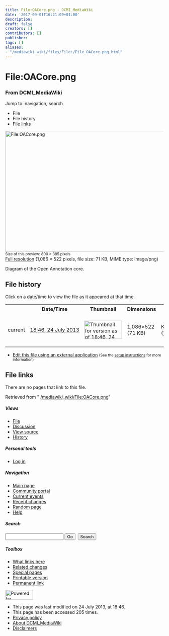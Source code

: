 ```yaml
---
title: File:OACore.png - DCMI_MediaWiki
date: '2017-09-01T16:21:09+01:00'
description: 
draft: false
creators: []
contributors: []
publisher: 
tags: []
aliases:
- "/mediawiki_wiki/files/File:/File_OACore.png.html"
---
```


<a id="top"></a>
# File:OACore.png

### From DCMI\_MediaWiki

Jump to: navigation, search
<!-- start content -->
- File
- File history
- File links

 [<img alt="File:OACore.png" src="/images/2/29/OACore.png" width="800" height="385">](/mediawiki_wiki/files/OACore.png)  
<small>Size of this preview: 800 × 385 pixels</small>  
 [Full resolution](/images/2/29/OACore.png)‎ (1,086 × 522 pixels, file size: 71 KB, MIME type: image/png)

Diagram of the Open Annotation core.

<!-- 
NewPP limit report
Preprocessor node count: 1/1000000
Post-expand include size: 0/2097152 bytes
Template argument size: 0/2097152 bytes
Expensive parser function count: 0/100
-->
## File history

Click on a date/time to view the file as it appeared at that time.

<table class="wikitable filehistory">
  <tr>
    <td></td>
    <th>Date/Time</th>
    <th>Thumbnail</th>
    <th>Dimensions</th>
    <th>User</th>
    <th>Comment</th>
  </tr>
  <tr>
    <td>current</td>
    <td class="filehistory-selected" style="white-space: nowrap;"><a href="/mediawiki_wiki/files/OACore.png">18:46, 24 July 2013</a></td>
    <td><a href="/images/2/29/OACore.png"><img alt="Thumbnail for version as of 18:46, 24 July 2013" src="/images/2/29/OACore.png" width="120" height="58"></a></td>
    <td>1,086×522 <span style="white-space: nowrap;">(71 KB)</span>
    </td>
    <td>
      <a href="/index.php/User:KarenCoyle" title="User:KarenCoyle" class="mw-userlink">KarenCoyle</a> <span style="white-space: nowrap;"> <span class="mw-usertoollinks">(<a href="/index.php/User_talk:KarenCoyle" title="User talk:KarenCoyle">Talk</a> | <a href="/index.php/Special:Contributions/KarenCoyle" title="Special:Contributions/KarenCoyle">contribs</a>)</span></span>
    </td>
    <td> <span class="comment">(Diagram of the Open Annotation core.)</span>
    </td>
  </tr>
</table>

  

- [Edit this file using an external application](/index.php?title=File:OACore.png&action=edit&externaledit=true&mode=file "File:OACore.png") <small>(See the <a href="http://www.mediawiki.org/wiki/Manual:External_editors" class="external text" rel="nofollow">setup instructions</a> for more information)</small>

## File links

There are no pages that link to this file.

Retrieved from " [/mediawiki_wiki/File:OACore.png](/mediawiki_wiki/files/File:/File:OACore.png.html)"

<!-- end content -->

##### Views

- [File](/mediawiki_wiki/files/File:/File:OACore.png.html)
- [Discussion](/index.php?title=File_talk:OACore.png&action=edit&redlink=1 "Discussion about the content page [t]")
- [View source](/index.php?title=File:OACore.png&action=edit "This page is protected.
You can view its source [e]")
- [History](/index.php?title=File:OACore.png&action=history "Past revisions of this page [h]")

##### Personal tools

- [Log in](/index.php?title=Special:UserLogin&returnto=File:OACore.png "You are encouraged to log in; however, it is not mandatory [o]")

<script type="text/javascript"> if (window.isMSIE55) fixalpha(); </script>

##### Navigation

- [Main page](/index.php/Main_Page "Visit the main page [z]")
- [Community portal](/index.php/DCMI_MediaWiki:Community_portal "About the project, what you can do, where to find things")
- [Current events](/index.php/DCMI_MediaWiki:Current_events "Find background information on current events")
- [Recent changes](/index.php/Special:RecentChanges "The list of recent changes in the wiki [r]")
- [Random page](/index.php/Special:Random "Load a random page [x]")
- [Help](/index.php/Help:Contents "The place to find out")

##### <label for="searchInput">Search</label>

<form action="/index.php" id="searchform">
				<input type="hidden" name="title" value="Special:Search">
				<input id="searchInput" title="Search DCMI_MediaWiki" accesskey="f" type="search" name="search">
				<input type="submit" name="go" class="searchButton" id="searchGoButton" value="Go" title="Go to a page with this exact name if exists"> 
				<input type="submit" name="fulltext" class="searchButton" id="mw-searchButton" value="Search" title="Search the pages for this text">
			</form>

##### Toolbox

- [What links here](/index.php/Special:WhatLinksHere/File:OACore.png "List of all wiki pages that link here [j]")
- [Related changes](/index.php/Special:RecentChangesLinked/File:OACore.png "Recent changes in pages linked from this page [k]")
- [Special pages](/index.php/Special:SpecialPages "List of all special pages [q]")
- [Printable version](/index.php?title=File:OACore.png&printable=yes "Printable version of this page [p]")
- [Permanent link](/index.php?title=File:OACore.png&oldid=5036 "Permanent link to this revision of the page")

<!-- end of the left (by default at least) column -->

 [<img src="/skins/common/images/poweredby_mediawiki_88x31.png" height="31" width="88" alt="Powered by MediaWiki">](http://www.mediawiki.org/)

- This page was last modified on 24 July 2013, at 18:46.
- This page has been accessed 205 times.
- [Privacy policy](/index.php/DCMI_MediaWiki:Privacy_policy "DCMI MediaWiki:Privacy policy")
- [About DCMI\_MediaWiki](/index.php/DCMI_MediaWiki:About "DCMI MediaWiki:About")
- [Disclaimers](/index.php/DCMI_MediaWiki:General_disclaimer "DCMI MediaWiki:General disclaimer")

<script>if (window.runOnloadHook) runOnloadHook();</script><!-- Served in 0.533 secs. -->
